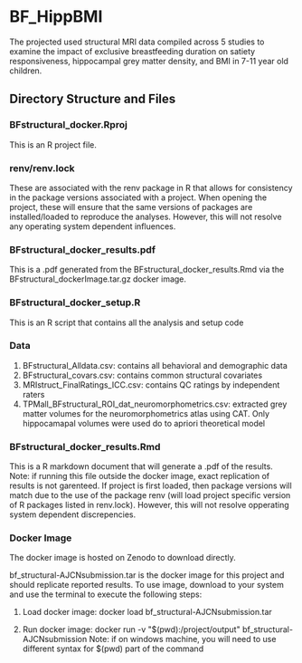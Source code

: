 # BF_HippBMI
The projected used structural MRI data compiled across 5 studies to examine the impact of exclusive breastfeeding duration on satiety responsiveness, hippocampal grey matter density, and BMI in 7-11 year old children.

## Directory Structure and Files

### BFstructural_docker.Rproj
This is an R project file.

### renv/renv.lock
These are associated with the renv package in R that allows for consistency in the package versions associated with a project. When opening the project, these will ensure that the same versions of packages are installed/loaded to reproduce the analyses. However, this will not resolve any operating system dependent influences. 

### BFstructural_docker_results.pdf 
This is a .pdf generated from the BFstructural_docker_results.Rmd via the BFstructural_dockerImage.tar.gz docker image.

### BFstructural_docker_setup.R
This is an R script that contains all the analysis and setup code

### Data
1) BFstructural_Alldata.csv: contains all behavioral and demographic data
2) BFstructural_covars.csv: contains common structural covariates
3) MRIstruct_FinalRatings_ICC.csv: contains QC ratings by independent raters
4) TPMall_BFstructural_ROI_dat_neuromorphometrics.csv: extracted grey matter volumes for the neuromorphometrics atlas using CAT. Only hippocamapal volumes were used do to apriori theoretical model

### BFstructural_docker_results.Rmd 
This is a R markdown document that will generate a .pdf of the results. 
Note: if running this file outside the docker image, exact replication of results is not garenteed. If project is first loaded, then package versions will match due to the use of the package renv (will load project specific version of R packages listed in renv.lock). However, this will not resolve opperating system dependent discrepencies.

### Docker Image
The docker image is hosted on Zenodo to download directly.

bf_structural-AJCNsubmission.tar is the docker image for this project and should replicate reported results. To use image, download to your system and use the terminal to execute the following steps:

1) Load docker image: 
        docker load bf_structural-AJCNsubmission.tar

2) Run docker image: 
        docker run -v "$(pwd):/project/output" bf_structural-AJCNsubmission
        Note: if on windows machine, you will need to use different syntax for $(pwd) part of the command

